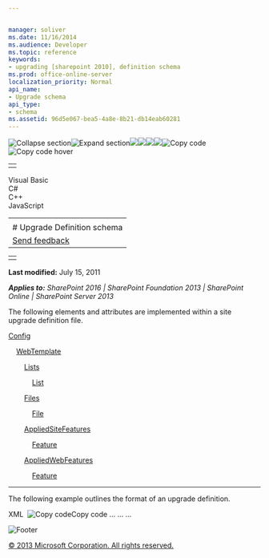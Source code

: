 ```yaml
---


manager: soliver
ms.date: 11/16/2014
ms.audience: Developer
ms.topic: reference
keywords:
- upgrading [sharepoint 2010], definition schema
ms.prod: office-online-server
localization_priority: Normal
api_name:
- Upgrade schema
api_type:
- schema
ms.assetid: 96d5e067-bea5-4a8e-8b21-db14eab60281
---
```


![Collapse
section](../icons/collapse_all.gif "Collapse section")![Expand
section](../icons/expand_all.gif "Expand section")![](../icons/collapse_all.gif)![](../icons/expand_all.gif)![](../icons/dropdown.gif)![](../icons/dropdownHover.gif)![Copy
code](../icons/copycode.gif "Copy code")![Copy code
hover](../icons/copycodeHighlight.gif "Copy code hover")
<table>
<tbody>
<tr class="odd">
<td align="left"></td>
</tr>
</tbody>
</table>

Visual Basic  
C\#  
C++  
JavaScript  

<table>
<tbody>
<tr class="odd">
<td align="left"><span id="runningHeaderText"></span></td>
</tr>
<tr class="even">
<td align="left"># Upgrade Definition schema</td>
</tr>
<tr class="odd">
<td align="left"><span id="headfeedbackarea" class="feedbackhead"><a href="javascript:SubmitFeedback(&#39;docthis@Microsoft.com&#39;,&#39;&#39;,&#39;&#39;,&#39;&#39;,&#39;1.0.18082.1225&#39;,&#39;%0\dThank%20you%20for%20your%20feedback.%20The%20developer%20writing%20teams%20use%20your%20feedback%20to%20improve%20documentation.%20While%20we%20are%20reviewing%20your%20feedback,%20we%20may%20send%20you%20e-mail%20to%20ask%20for%20clarification%20or%20feedback%20on%20a%20solution.%20We%20do%20not%20use%20your%20e-mail%20address%20for%20any%20other%20purpose%20and%20we%20delete%20it%20after%20we%20finish%20our%20review.%0\AFor%20further%20information%20about%20the%20privacy%20policies%20of%20Microsoft,%20please%20see%20http://privacy.microsoft.com/en-us/default.aspx.%0\A%0\d&#39;,&#39;Customer%20feedback&#39;);">Send feedback</a></span></td>
</tr>
</tbody>
</table>

<table>
<colgroup>
<col width="100%" />
</colgroup>
<tbody>
<tr class="odd">
<td align="left"></td>
</tr>
</tbody>
</table>

**Last modified:** July 15, 2011

***Applies to:** SharePoint 2016 | SharePoint Foundation 2013 |
SharePoint Online | SharePoint Server 2013*

The following elements and attributes are implemented within a site
upgrade definition file.

[Config](config-element-upgrade.htm)

    [WebTemplate](webtemplate-element-upgrade.htm)

        [Lists](lists-element-upgrade.htm)

            [List](list-element-upgrade.htm)

        [Files](http://msdn.microsoft.com/library/e0c9a22c-5e87-41ff-9e2d-6a0261d5ccd2(Office.15).aspx)

            [File](file-element-upgrade.htm)

        [AppliedSiteFeatures](appliedsitefeatures-element-upgrade.htm)

            [Feature](feature-element-upgrade.htm)

        [AppliedWebFeatures](feature-element-upgrade.htm)

            [Feature](feature-element-upgrade.htm)


---------------------------------------------------------------------------------------------------------------------------------------------------------------------------------------------------------------

The following example outlines the format of an upgrade definition.

<span codelanguage="xmlLang"></span>
XML 
<span class="copyCode" onclick="CopyCode(this)"
onkeypress="CopyCode_CheckKey(this, event)"
onmouseover="ChangeCopyCodeIcon(this)"
onmouseout="ChangeCopyCodeIcon(this)" tabindex="0">![Copy
code](../icons/copycode.gif "Copy code")Copy code</span>
    <Config xmlns = "urn:Microsoft.SharePoint.Upgrade">
      <WebTemplate
        ID = "1"
        LocaleId = "*"
        FromProductVersion = "2"
        BeginFromSchemaVersion = "100"
        EndFromSchemaVersion = "149"
        ToSchemaVersion = "150">
        <Lists>
          <List
            FromTemplateId = "104"
            ToFeatureId = "00BFEA71-D1CE-42de-9C63-A44004CE0104"
            v3Type = "0x0104">
          </List>
          <List
            FromTemplateId = "105"
            ToFeatureId = "00BFEA71-7E6D-4186-9BA8-C047AC750105"
            v3Type = "0x0105">
          </List>
           ...
        </Lists>
        <Files>
          <File
            FromPath = "{LocaleId}\STS\default.aspx"
            ToPath = "SiteTemplates\STS\default.aspx" />
          <File
            FromPath = "{LocaleId}\STS\Lists\announce\AllItems.aspx"
            ToPath = "Features\AnnouncementsList\announce\AllItems.aspx" />
          <File
            FromPath = "{LocaleId}\STS\Lists\announce\DispForm.aspx"
            ToPath = "Features\AnnouncementsList\announce\DispForm.aspx" />
          <File
            FromPath = "{LocaleId}\STS\Lists\announce\EditForm.aspx" 
            ToPath = "Features\AnnouncementsList\announce\EditForm.aspx"
            />
          <File
            FromPath = "{LocaleId}\STS\Lists\announce\NewForm.aspx"
            ToPath = "Features\AnnouncementsList\announce\NewForm.aspx" />
            ...
        </Files>
        <AppliedSiteFeatures>
          <Feature ID = "00BFEA71-1C5E-4A24-B310-BA51C3EB7A57" />
        </AppliedSiteFeatures>
        <AppliedWebFeatures>
          <Feature ID = "00BFEA71-D1CE-42de-9C63-A44004CE0104" />
          <Feature ID = "00BFEA71-7E6D-4186-9BA8-C047AC750105" />
          <Feature ID = "00BFEA71-DE22-43B2-A848-C05709900100" />
          ...
        </AppliedWebFeatures>
      </WebTemplate>
    </Config>

![Footer](../icons/footer.gif "Footer")

[© 2013 Microsoft Corporation. All rights
reserved.](office-2013-documentation-copyright-notice.htm)



